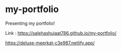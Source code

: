 # my-portfolio
Presenting my portfolio!

Link : https://salehashujaat786.github.io/my-portfolio/

https://deluxe-meerkat-c3e987.netlify.app/
